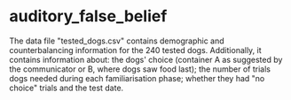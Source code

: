 # auditory_false_belief
 
The data file "tested_dogs.csv" contains demographic and counterbalancing information for the 240 tested dogs.
Additionally, it contains information about: the dogs' choice (container A as suggested by the communicator or B, where dogs saw food last);
the number of trials dogs needed during each familiarisation phase; whether they had "no choice" trials and the test date. 
